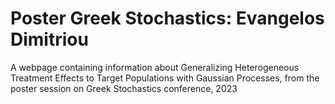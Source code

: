 # Poster Greek Stochastics: Evangelos Dimitriou

A webpage containing information about Generalizing Heterogeneous Treatment Effects to Target Populations with Gaussian Processes, from the poster session on Greek Stochastics conference, 2023
